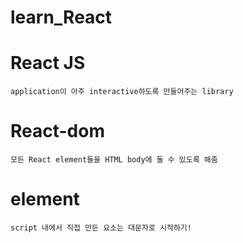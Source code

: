 # learn_React

# React JS
    application이 아주 interactive하도록 만들어주는 library

# React-dom
    모든 React element들을 HTML body에 둘 수 있도록 해줌

# element
    script 내에서 직접 만든 요소는 대문자로 시작하기!